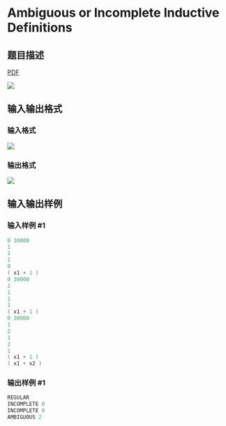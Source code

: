 # Ambiguous or Incomplete Inductive Definitions

## 题目描述

[problemUrl]: https://uva.onlinejudge.org/index.php?option=com_onlinejudge&Itemid=8&category=11&page=show_problem&problem=902

[PDF](https://uva.onlinejudge.org/external/9/p961.pdf)

![](https://cdn.luogu.com.cn/upload/vjudge_pic/UVA961/c99b5de2a384b18fdb9c827c53f30d37d03196f6.png)

## 输入输出格式

### 输入格式

![](https://cdn.luogu.com.cn/upload/vjudge_pic/UVA961/d5bbf81c5dbc2867634d7a9e2b14f6fa3b06e71b.png)

### 输出格式

![](https://cdn.luogu.com.cn/upload/vjudge_pic/UVA961/908e8b18c1289af0aed4bc8f6c3c8e454a7bf948.png)

## 输入输出样例

### 输入样例 #1

```cpp
0 30000
1
1
1
0
( x1 + 1 )
0 30000
1
1
1
1
( x1 + 1 )
0 30000
1
2
1
2
1
( x1 + 1 )
( x1 + x2 )
```


### 输出样例 #1

```cpp
REGULAR
INCOMPLETE 0
INCOMPLETE 0
AMBIGUOUS 2
```


